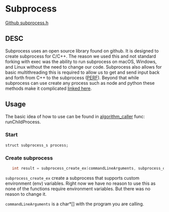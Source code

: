 # Subprocess

[Github subprocess.h](https://github.com/sheredom/subprocess.h)

## DESC

Subprocess uses an open source library found on github. It is designed to create subprocess for C/C++. The reason we used this and not standard forking with exec was the ability to run subprocess on macOS, Windows, and Linux without the need to change our code. Subprocess also allows for basic multithreading this is required to allow us to get and send input back and forth from C++ to the subprocess ([PERF](PERF.md#perf)). 
Beyond that while subprocess can use create any process such as node and python these methods make it complicated [linked here]().

## Usage

The basic idea of how to use can be found in [algorithm_caller](../DEV-README.md#algorithm_callerhpp) func: runChildProcess.

### Start

`struct subprocess_s process;`

### Create subprocess

```c++
   int result = subprocess_create_ex(commandLineArguments, subprocess_option_search_user_path | subprocess_option_enable_async | subprocess_option_combined_stdout_stderr, environment, &process);
```

`subprocess_create_ex` create a subprocess that supports custom environment (env) variables. Right now we have no reason to use this as none of the functions require environment variables. But there was no reason to change it.

`commandLineArguments` is a char*[] with the program you are calling.